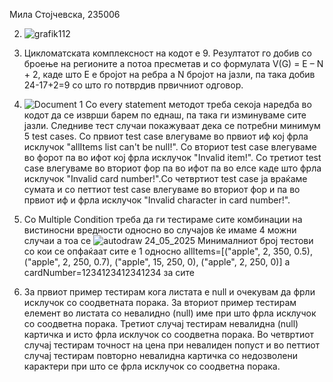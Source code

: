 Мила Стојчевска, 235006


2. ![grafik112](https://github.com/user-attachments/assets/8e03621b-f0ec-4844-a320-832316d16d56)
   
3. Цикломатската комплексност на кодот е 9. Резултатот го добив со броење на регионите а потоа пресметав и со формулата V(G) = E – N + 2, каде што Е е бројот на ребра а N бројот на јазли, па така добив 24-17+2=9 со што го потврдив првичниот одговор.

4. ![Document 1](https://github.com/user-attachments/assets/3882b039-a7ea-4bff-9228-e8f16efb1398)
 Со every statement методот треба секоја наредба во кодот да се изврши барем по еднаш, па така ги изминуваме сите јазли. Следниве тест случаи покажуваат дека се потребни минимум 5 test cases. Со првиот test case влегуваме во првиот иф кој фрла исклучок "allItems list can't be null!". Со вториот test case влегуваме во форот па во ифот кој фрла исклучок "Invalid item!". Со третиот test case влегуваме во вториот фор па во ифот па во елсе каде што фрла исклучок "Invalid card number!".Со четвртиот test case ја враќаме сумата и со петтиот test case влегуваме во вториот фор и па во првиот иф и фрла исклучок "Invalid character in card number!".

5. Со Multiple Condition треба да ги тестираме сите комбинации на вистиносни вредности односно во случајов ќе имаме 4 можни случаи а тоа се ![autodraw 24_05_2025](https://github.com/user-attachments/assets/12120c79-0dc1-44fe-a260-6030b9c28052)
Минималниот број тестови со кои се опфаќаат сите е 1 односно
allItems=[("apple", 2, 350, 0.5), ("apple", 2, 250, 0.7), ("apple", 15, 250, 0), ("apple", 2, 250, 0)] a cardNumber=1234123412341234 за сите

6. За првиот пример тестирам кога листата е null и очекувам да фрли исклучок со соодветната порака. За вториот пример тестирам елемент во листата со невалидно (null) име при што фрла исклучок со соодветна порака. Третиот случај тестирам невалидна (null) картичка и исто фрла исклучок со соодветна порака. Во четвртиот случај тестирам точност на цена при невалиден попуст и во петтиот случај тестирам повторно невалидна картичка со недозволени карактери при што се фрла исклучок со соодветна порака.
